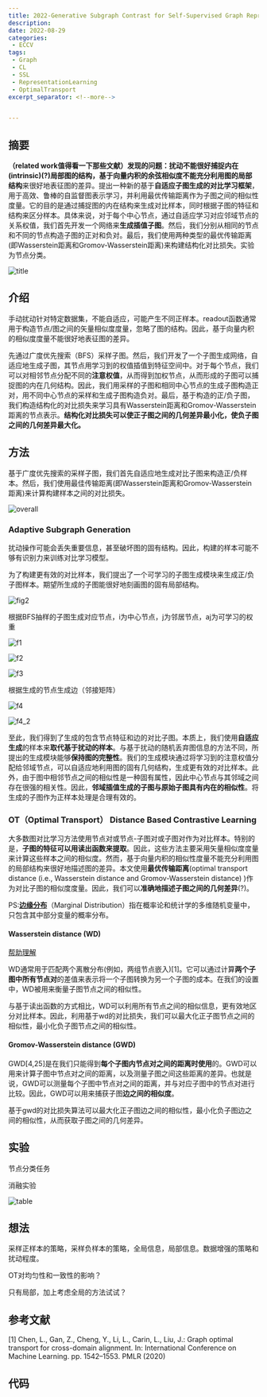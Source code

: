 ```yaml
---
title: 2022-Generative Subgraph Contrast for Self-Supervised Graph Representation Learning
description:
date: 2022-08-29
categories:
 - ECCV
tags:
 - Graph
 - CL
 - SSL
 - RepresentationLearning
 - OptimalTransport
excerpt_separator: <!--more--> 


---
```


## 摘要

**（related work值得看一下那些文献）**发现的问题：扰动不能很好捕捉内在(intrinsic)(?)**局部图**的结构，基于向量内积的余弦相似度不能充分利用图的**局部结构**来很好地表征图的差异。提出一种新的基于**自适应子图生成的对比学习框架**，用于高效、鲁棒的自监督图表示学习，并利用最优传输距离作为子图之间的相似性度量。它的目的是通过捕捉图的内在结构来生成对比样本，同时根据子图的特征和结构来区分样本。具体来说，对于每个中心节点，通过自适应学习对应邻域节点的关系权值，我们首先开发一个网络来**生成插值子图**。然后，我们分别从相同的节点和不同的节点构造子图的正对和负对。最后，我们使用两种类型的最优传输距离(即Wasserstein距离和Gromov-Wasserstein距离)来构建结构化对比损失。实验为节点分类。<!--more-->

![title](https://sunjc911.github.io/assets/images/GSC/title.png)

## 介绍

手动扰动针对特定数据集，不能自适应，可能产生不同正样本。readout函数通常用于构造节点/图之间的矢量相似度度量，忽略了图的结构。因此，基于向量内积的相似度度量不能很好地表征图的差异。

先通过广度优先搜索（BFS）采样子图。然后，我们开发了一个子图生成网络，自适应地生成子图，其节点用学习到的权值插值到特征空间中。对于每个节点，我们可以对相邻节点分配不同的**注意权值**，从而得到加权节点，从而形成的子图可以捕捉图的内在几何结构。因此，我们用采样的子图和相同中心节点的生成子图构造正对，用不同中心节点的采样和生成子图构造负对。最后，基于构造的正/负子图，我们构造结构化的对比损失来学习具有Wasserstein距离和Gromov-Wasserstein距离的节点表示。**结构化对比损失可以使正子图之间的几何差异最小化，使负子图之间的几何差异最大化。**

## 方法

基于广度优先搜索的采样子图，我们首先自适应地生成对比子图来构造正/负样本。然后，我们使用最佳传输距离(即Wasserstein距离和Gromov-Wasserstein距离)来计算构建样本之间的对比损失。

![overall](https://sunjc911.github.io/assets/images/GSC/overall.png)

### Adaptive Subgraph Generation

扰动操作可能会丢失重要信息，甚至破坏图的固有结构。因此，构建的样本可能不够有识别力来训练对比学习模型。

为了构建更有效的对比样本，我们提出了一个可学习的子图生成模块来生成正/负子图样本。期望所生成的子图能很好地刻画图的固有局部结构。

![fig2](https://sunjc911.github.io/assets/images/GSC/fig2.png)

根据BFS抽样的子图生成对应节点，i为中心节点，j为邻居节点，aj为可学习的权重

![f1](https://sunjc911.github.io/assets/images/GSC/f1.png)

![f2](https://sunjc911.github.io/assets/images/GSC/f2.png)

![f3](https://sunjc911.github.io/assets/images/GSC/f3.png)

根据生成的节点生成边（邻接矩阵）

![f4](https://sunjc911.github.io/assets/images/GSC/f4.png)

![f4_2](https://sunjc911.github.io/assets/images/GSC/f4_2.png)

至此，我们得到了生成的包含节点特征和边的对比子图。本质上，我们使用**自适应生成**的样本来**取代基于扰动的样本**。与基于扰动的随机丢弃图信息的方法不同，所提出的生成模块能够**保持图的完整性**。我们的生成模块通过将学习到的注意权值分配给邻域节点，可以自适应地利用图的固有几何结构，生成更有效的对比样本。此外，由于图中相邻节点之间的相似性是一种固有属性，因此中心节点与其邻域之间存在很强的相关性。因此，**邻域插值生成的子图与原始子图具有内在的相似性**。将生成的子图作为正样本处理是合理有效的。

### OT（Optimal Transport） Distance Based Contrastive Learning

大多数图对比学习方法使用节点对或节点-子图对或子图对作为对比样本。特别的是，**子图的特征可以用读出函数来提取**。因此，这些方法主要采用矢量相似度度量来计算这些样本之间的相似度。然而，基于向量内积的相似性度量不能充分利用图的局部结构来很好地描述图的差异。本文使用**最优传输距离**(optimal transport distance (i.e., Wasserstein distance and Gromov-Wasserstein
distance) )作为对比子图的相似度度量。因此，我们可以**准确地描述子图之间的几何差异**(?)。

PS:[**边缘分布**](https://baike.baidu.com/item/%E8%BE%B9%E7%BC%98%E5%88%86%E5%B8%83/15571865?fr=aladdin)（Marginal Distribution）指在概率论和统计学的多维随机变量中，只包含其中部分变量的概率分布。

#### Wasserstein distance (WD)

[帮助理解](https://michielstock.github.io/posts/2017/2017-11-5-OptimalTransport/#the_optimal_transport_problem)

WD通常用于匹配两个离散分布(例如，两组节点嵌入)[1]。它可以通过计算**两个子图中所有节点对**的差值来表示将一个子图转换为另一个子图的成本。在我们的设置中，WD被用来衡量子图节点之间的相似性。

与基于读出函数的方式相比，WD可以利用所有节点之间的相似信息，更有效地区分对比样本。因此，利用基于wd的对比损失，我们可以最大化正子图节点之间的相似性，最小化负子图节点之间的相似性。

#### Gromov-Wasserstein distance (GWD)

GWD[4,25]是在我们只能得到**每个子图内节点对之间的距离时使用**的。GWD可以用来计算子图中节点对之间的距离，以及测量子图之间这些距离的差异。也就是说，GWD可以测量每个子图中节点对之间的距离，并与对应子图中的节点对进行比较。因此，GWD可以用来捕获子图**边之间的相似度**。

基于gwd的对比损失算法可以最大化正子图边之间的相似性，最小化负子图边之间的相似性，从而获取子图之间的几何差异。

## 实验

节点分类任务

消融实验

![table](https://sunjc911.github.io/assets/images/GSC/table.png)

## 想法

采样正样本的策略，采样负样本的策略，全局信息，局部信息。数据增强的策略和扰动程度。

OT对均匀性和一致性的影响？

只有局部，加上考虑全局的方法试试？

## 参考文献

[1] Chen, L., Gan, Z., Cheng, Y., Li, L., Carin, L., Liu, J.: Graph optimal transport for cross-domain alignment. In: International Conference on Machine Learning. pp. 1542–1553. PMLR (2020)

## 代码

